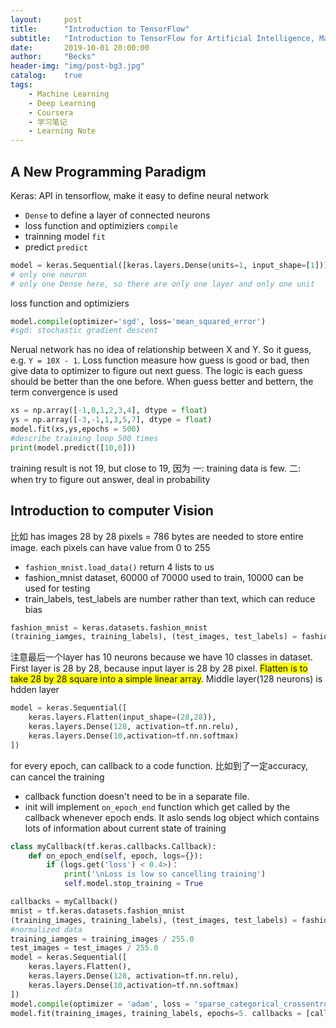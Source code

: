 ```yaml
---
layout:     post
title:      "Introduction to TensorFlow"
subtitle:   "Introduction to TensorFlow for Artificial Intelligence, Machine Learning, and Deep Learning"
date:       2019-10-01 20:00:00
author:     "Becks"
header-img: "img/post-bg3.jpg"
catalog:    true
tags:
    - Machine Learning
    - Deep Learning
    - Coursera
    - 学习笔记
    - Learning Note
---
```



## A New Programming Paradigm



Keras: API in tensorflow, make it easy to define neural network

- ```Dense``` to define a layer of connected neurons
- loss function and  optimiziers ```compile```
- trainning model ```fit```
- predict ```predict```

```python
model = keras.Sequential([keras.layers.Dense(units=1, input_shape=[1])]) 
# only one neuron 
# only one Dense here, so there are only one layer and only one unit 
```

loss function and  optimiziers

```python
model.compile(optimizer='sgd', loss='mean_squared_error')
#sgd: stochastic gradient descent 
```

Nerual network has no idea of relationship between X and Y. So it guess, e.g. ```Y = 10X - 1```. Loss function measure how guess is good or bad, then give data to optimizer to figure out next guess. The logic is each guess should be better than the one before. When guess better and bettern, the term convergence is used


```python
xs = np.array([-1,0,1,2,3,4], dtype = float)
ys = np.array([-3,-1,1,3,5,7], dtype = float)
model.fit(xs,ys,epochs = 500)
#describe training loop 500 times
print(model.predict([10,0]))
```

training result is not 19, but close to 19, 因为 一: training data is few. 二: when try to figure out answer, deal in probability 


## Introduction to computer Vision

比如 has images 28 by 28 pixels = 786 bytes are needed to store entire image. each pixels can have value from 0 to 255 

- ```fashion_mnist.load_data()``` return 4 lists to us
- fashion_mnist dataset, 60000 of 70000 used to train, 10000 can be used for testing
- train_labels, test_labels are number rather than text, which can reduce bias 

```python
fashion_mnist = keras.datasets.fashion_mnist
(training_iamges, training_labels), (test_images, test_labels) = fashion_mnist.load_data()
```

注意最后一个layer has 10 neurons because we have 10 classes in dataset. First layer is 28 by 28, because input layer is 28 by 28 pixel. <span style="background-color:#FFFF00">Flatten is to take 28 by 28 square into a simple linear array</span>. Middle layer(128 neurons) is hdden layer

```python
model = keras.Sequential([
    keras.layers.Flatten(input_shape=(28,28)),
    keras.layers.Dense(128, activation=tf.nn.relu),
    keras.layers.Dense(10,activation=tf.nn.softmax)
])
```

for every epoch, can callback to a code function. 比如到了一定accuracy, can cancel the training 

- callback function doesn't need to be in a separate file. 
- init will implement ```on_epoch_end``` function which get called by the callback whenever epoch ends. It aslo sends log object which contains lots of information about current state of training

```python
class myCallback(tf.keras.callbacks.Callback):
    def on_epoch_end(self, epoch, logs={}):
        if (logs.get('loss') < 0.4>)：
            print('\nLoss is low so cancelling training')
            self.model.stop_training = True

callbacks = myCallback()
mnist = tf.keras.datasets.fashion_mnist
(training_images, training_labels), (test_images, test_labels) = fashion_mnist.load_data()
#normalized data
training_iamges = training_images / 255.0
test_images = test_images / 255.0
model = keras.Sequential([
    keras.layers.Flatten(),
    keras.layers.Dense(128, activation=tf.nn.relu),
    keras.layers.Dense(10,activation=tf.nn.softmax)
])
model.compile(optimizer = 'adam', loss = 'sparse_categorical_crossentropy')
model.fit(training_images, training_labels, epochs=5. callbacks = [callbacks])
```
